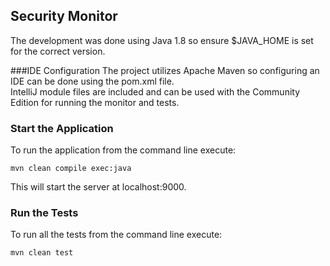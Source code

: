 ## Security Monitor

The development was done using Java 1.8 so ensure $JAVA_HOME is set for the correct version. 

###IDE Configuration
The project utilizes Apache Maven so configuring an IDE can be done using the pom.xml file.<br />
IntelliJ module files are included and can be used with the Community Edition for running the monitor and tests.

### Start the Application
To run the application from the command line execute:

```mvn clean compile exec:java```

This will start the server at localhost:9000.

### Run the Tests
To run all the tests from the command line execute:

```mvn clean test```